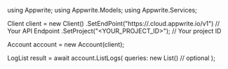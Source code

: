 using Appwrite;
using Appwrite.Models;
using Appwrite.Services;

Client client = new Client()
    .SetEndPoint("https://<REGION>.cloud.appwrite.io/v1") // Your API Endpoint
    .SetProject("<YOUR_PROJECT_ID>"); // Your project ID

Account account = new Account(client);

LogList result = await account.ListLogs(
    queries: new List<string>() // optional
);